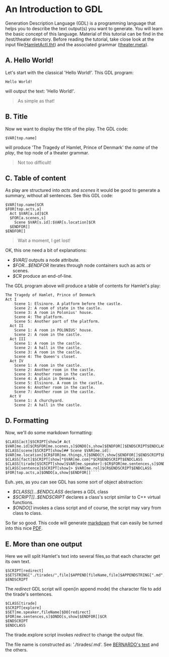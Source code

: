 # An Introduction to GDL
Generation Description Language (GDL) is a programming language that helps you to describe the text output(s) you want to generate.
You will learn the basic concept of this language.
Material of this tutorial can be find in the /test/theater directory.
Before reading the tutorial, take close look at the input file([HamletActI.tht](../test/theater/HamletActI.tht)) and the associated grammar ([theater.meta](../test/theather/theater.meta)).

## A. Hello World!
Let's start with the classical 'Hello World!'. This GDL program:
````
Hello World!
````
will output the text: 'Hello World!'.
> As simple as that!

## B. Title
Now we want to display the title of the play. The GDL code:
````
$VAR[top.name]
````
will produce 'The Tragedy of Hamlet, Prince of Denmark' the *name* of the *play*, the top node of a theater grammar.
> Not too difficult!

## C. Table of content
As play are structured into *acts* and *scenes* it would be good to generate a summary, without all sentences. See this GDL code:
````
$VAR[top.name]$CR
$FOR[top.acts,a]
  Act $VAR[a.id]$CR
  $FOR[a.scenes,s]
    Scene $VAR[s.id]:$VAR[s.location]$CR
  $ENDFOR[]
$ENDFOR[]
````
> Wait a moment, I get lost!

OK, this one need a bit of explanations:
* *\$VAR[]* outputs a node attribute.
* *\$FOR...\$ENDFOR* iterates through node containers such as acts or scenes.
* *\$CR* produce an end-of-line.

The GDL program above will produce a table of contents for Hamlet's play:
````
The Tragedy of Hamlet, Prince of Denmark
Act I
    Scene 1: Elsinore. A platform before the castle.
    Scene 2: A room of state in the castle.
    Scene 3: A room in Polonius' house.
    Scene 4: The platform.
    Scene 5: Another part of the platform.
  Act II
    Scene 1: A room in POLONIUS' house.
    Scene 2: A room in the castle.
  Act III
    Scene 1: A room in the castle.
    Scene 2: A hall in the castle.
    Scene 3: A room in the castle.
    Scene 4: The Queen's closet.
  Act IV
    Scene 1: A room in the castle.
    Scene 2: Another room in the castle.
    Scene 3: Another room in the castle.
    Scene 4: A plain in Denmark.
    Scene 5: Elsinore. A room in the castle.
    Scene 6: Another room in the castle.
    Scene 7: Another room in the castle.
  Act V
    Scene 1: A churchyard.
    Scene 2: A hall in the castle.
````

## D. Formatting
Now, we'll do some markdown formatting:
````
$CLASS[act]$SCRIPT[show]# Act $VAR[me.id]$CR$FOR[me.scenes,s]$ONDO[s,show]$ENDFOR[]$ENDSCRIPT$ENDCLASS
$CLASS[scene]$SCRIPT[show]## Scene $VAR[me.id]: $VAR[me.location]$CR$FOR[me.things,t]$ONDO[t,show]$ENDFOR[]$ENDSCRIPT$ENDCLASS
$CLASS[fact]$SCRIPT[show]*$VAR[me.com]*$CR$ENDSCRIPT$ENDCLASS
$CLASS[tirade]$SCRIPT[show]$VAR[me.speaker]:$CR$FOR[me.sentences,s]$ONDO[s,show]$ENDFOR[]$CR$ENDSCRIPT$ENDCLASS
$CLASS[sentence]$SCRIPT[show]> $VAR[me.rol]$CR$ENDSCRIPT$ENDCLASS
$FOR[top.acts,a]$ONDO[a,show]$ENDFOR[]````
````
Euh..yes, as you can see GDL has some sort of object abstraction:
* *\$CLASS[]...\$ENDCLASS* declares a GDL class
* *\$SCRIPT[]..\$ENDSCRIPT* declares a class's script similar to C++ virtual functions.
* *\$ONDO[]* invokes a class script and of course, the script may vary from class to class.

So far so good. This code will generate [markdown](./test/theater/Hamlet.md) that can easily be turned into this nice [PDF](./test/theater/Hamlet.pdf).

## E. More than one output
Here we will split Hamlet's text into several files,so that each character get its own text.
````
$SCRIPT[redirect]
$SETSTRING["./tirades/",file]$APPEND[fileName,file]$APPENDSTRING[".md",file]$OFSTREAM[file]
$ENDSCRIPT
````
The *redirect* GDL script will open(in append mode) the character file to add the tirade's sentences.
````
$CLASS[tirade]
$SCRIPT[explore]
$SET[me.speaker,fileName]$DO[redirect]
$FOR[me.sentences,s]$ONDO[s,show]$ENDFOR[]$CR
$ENDSCRIPT
$ENDCLASS
````
The tirade.explore script invokes *redirect* to change the output file.

The file name is constructed as: './tirades/<character>.md'.
See [BERNARDO's text](../test/tirades/BERNARDO.md) and the others.
